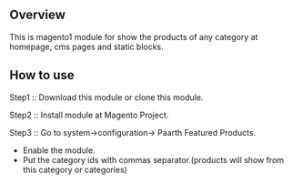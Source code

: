 ## Overview

This is magento1 module for show the products of any category at homepage, cms pages and static blocks.

## How to use

  Step1 :: Download this module or clone this module.

  Step2 :: Install module at Magento Project.
  
  Step3 :: Go to system->configuration-> Paarth Featured Products. 
  
   * Enable the module.
   * Put the category ids with commas separator.(products will show from this category or categories)
  
 

